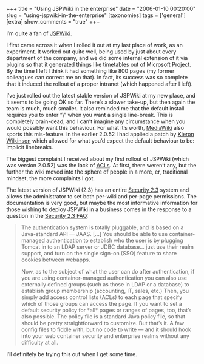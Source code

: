 +++
title = "Using JSPWiki in the enterprise"
date = "2006-01-10 00:20:00"
slug = "using-jspwiki-in-the-enterprise"
[taxonomies]
tags = ['general']
[extra]
show_comments = "true"
+++

I’m quite a fan of [JSPWiki](http://jspwiki.org/).

I first came across it when I rolled it out at my last place of work, as an experiment. It worked out quite well, being used by just about every department of the company, and we did some internal extension of it via plugins so that it generated things like timetables out of Microsoft Project. By the time I left I think it had something like 800 pages (my former colleagues can correct me on that). In fact, its success was so complete that it induced the rollout of a proper intranet (which happened after I left).

I’ve just rolled out the latest stable version of JSPWiki at my new place, and it seems to be going OK so far. There’s a slower take-up, but then again the team is much, much smaller. It also reminded me that the default install requires you to enter “\\” when you want a single line-break. This is completely brain-dead, and I can’t imagine any circumstance when you would possibly want this behaviour. For what it’s worth, [MediaWiki](http://www.mediawiki.org/) also sports this mis-feature. In the earlier 2.0.52 I had applied a patch by [Kieron Wilkinson](http://www.jspwiki.org/wiki/KieronWilkinson) which allowed for what you’d expect the default behaviour to be: implicit linebreaks.

The biggest complaint I received about my first rollout of JSPWiki (which was version 2.0.52) was the lack of <acronym title="Access Control Lists">ACLs</acronym>. At first, there weren’t any, but the further the wiki moved into the sphere of people in a more, er, traditional mindset, the more complaints I got.

The latest version of JSPWiki (2.3) has an entire [Security 2.3](http://jspwiki.org/wiki/Security2.3) system and allows the administrator to set both per-wiki and per-page permissions. The documentation is very good, but maybe the most informative information for those wishing to deploy JSPWiki in a business comes in the response to a question in the [Security 2.3 FAQ](http://jspwiki.org/wiki/Security2.3FAQ):

> The authentication system is totally pluggable, and is based on a Java-standard API — JAAS. \[…\] You should be able to use container-managed authentication to establish who the user is by plugging Tomcat in to an LDAP server or JDBC database… just use their realm support, and turn on the single sign-on (SSO) feature to share cookies between webapps.
> 
> Now, as to the subject of what the user can do after authentication, if you are using container-managed authentication you can also use externally defined groups (such as those in LDAP or a database) to establish group membership (accounting, IT, sales, etc.) Then, you simply add access control lists (ACLs) to each page that specify which of those groups can access the page. If you want to set a default security policy for \*all\* pages or ranges of pages, too, that’s also possible. The policy file is a standard Java policy file, so that should be pretty straightforward to customize. But that’s it. A few config files to fiddle with, but no code to write — and it should hook into your web container security and enterprise realms without any difficulty at all.

I’ll definitely be trying this out when I get some time.
